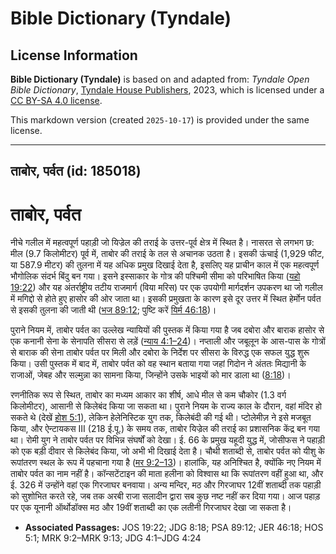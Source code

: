 # Bible Dictionary (Tyndale)

## License Information

**Bible Dictionary (Tyndale)** is based on and adapted from: _Tyndale Open Bible Dictionary_, [Tyndale House Publishers](https://tyndaleopenresources.com/), 2023, which is licensed under a [CC BY-SA 4.0 license](https://creativecommons.org/licenses/by-sa/4.0/legalcode.en).

This markdown version (created `2025-10-17`) is provided under the same license.



--------------------------------

## ताबोर, पर्वत (id: 185018)

ताबोर, पर्वत
============

नीचे गलील में महत्वपूर्ण पहाड़ी जो यिज्रेल की तराई के उत्तर\-पूर्व क्षेत्र में स्थित है। नासरत से लगभग छ: मील (9\.7 किलोमीटर) पूर्व में, ताबोर की तराई के तल से अचानक उठता है। इसकी ऊंचाई (1,929 फीट, या 587\.9 मीटर) की तुलना में यह अधिक प्रमुख दिखाई देता है, इसलिए यह प्राचीन काल में एक महत्वपूर्ण भौगोलिक संदर्भ बिंदु बन गया। इसने इस्साकार के गोत्र की पश्चिमी सीमा को परिभाषित किया ([यहो 19:22](https://ref.ly/Josh19:22)) और यह अंतर्राष्ट्रीय तटीय राजमार्ग (विया मरिस) पर एक उपयोगी मार्गदर्शन उपकरण था जो गलील में मगिद्दो से होते हुए हासोर की ओर जाता था। इसकी प्रमुखता के कारण इसे दूर उत्तर में स्थित हेर्मोन पर्वत से इसकी तुलना की जाती थी ([भज 89:12](https://ref.ly/Ps89:12); पुष्टि करें [यिर्म 46:18](https://ref.ly/Jer46:18))। 

पुराने नियम में, ताबोर पर्वत का उल्लेख न्यायियों की पुस्तक में किया गया है जब दबोरा और बाराक हासोर से एक कनानी सेना के सेनापति सीसरा से लड़ें ([न्याय 4:1–24](https://ref.ly/Judg4:1-Judg4:24))। नप्ताली और जबूलून के आस\-पास के गोत्रों से बाराक की सेना ताबोर पर्वत पर मिली और दबोरा के निर्देश पर सीसरा के विरुद्ध एक सफल युद्ध शुरू किया। उसी पुस्तक में बाद में, ताबोर पर्वत को वह स्थान बताया गया जहां गिदोन ने अंततः मिद्यानी के राजाओं, जेबह और सल्मुन्ना का सामना किया, जिन्होंने उसके भाइयों को मार डाला था ([8:18](https://ref.ly/Judg8:18))। 

रणनीतिक रूप से स्थित, ताबोर का मध्यम आकार का शीर्ष, आधे मील से कम चौकोर (1\.3 वर्ग किलोमीटर), आसानी से किलेबंद किया जा सकता था। पुराने नियम के राज्य काल के दौरान, वहां मंदिर हो सकते थे (देखें [होश 5:1](https://ref.ly/Hos5:1)), लेकिन हेलेनिस्टिक युग तक, किलेबंदी की गई थी। प्टोलेमीज़ ने इसे मजबूत किया, और ऐन्टायकस III (218 ई.पू.) के समय तक, ताबोर यिज्रेल की तराई का प्रशासनिक केंद्र बन गया था। रोमी युग ने ताबोर पर्वत पर विभिन्न संघर्षों को देखा। ई. 66 के प्रमुख यहूदी युद्ध में, जोसीफस ने पहाड़ी को एक बड़ी दीवार से किलेबंद किया, जो अभी भी दिखाई देता है। चौथी शताब्दी से, ताबोर पर्वत को यीशु के रूपांतरण स्थल के रूप में पहचाना गया है ([मर 9:2–13](https://ref.ly/Mark9:2-Mark9:13))। हालांकि, यह अनिश्चित है, क्योंकि नए नियम में ताबोर पर्वत का नाम नहीं है। कॉन्सटेंटाइन की माता हलीना को विश्वास था कि रूपांतरण वहीं हुआ था, और ई. 326 में उन्होंने वहां एक गिरजाघर बनवाया। अन्य मन्दिर, मठ और गिरजाघर 12वीं शताब्दी तक पहाड़ी को सुशोभित करते रहे, जब तक अरबी राजा सलादीन द्वारा सब कुछ नष्ट नहीं कर दिया गया। आज पहाड़ पर एक यूनानी ऑर्थोडॉक्स मठ और 19वीं शताब्दी का एक लतीनी गिरजाघर देखा जा सकता है।

* **Associated Passages:** JOS 19:22; JDG 8:18; PSA 89:12; JER 46:18; HOS 5:1; MRK 9:2–MRK 9:13; JDG 4:1–JDG 4:24

